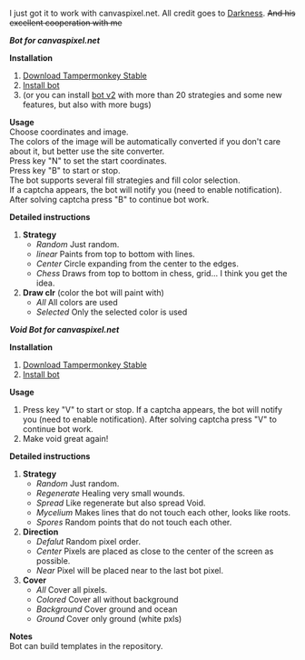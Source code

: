 I just got it to work with canvaspixel.net. All credit goes to [Darkness](https://github.com/TouchedByDarkness). ~~And his excellent cooperation with me~~

***Bot for canvaspixel.net***

**Installation**<br/>
1. [Download Tampermonkey Stable](https://www.tampermonkey.net)
2. [Install bot](https://raw.githubusercontent.com/p2wisabadidea/canvaspixel-bot/main/stuff/ppf_bot/initer.user.js)
3. (or you can install [bot v2](https://raw.githubusercontent.com/p2wisabadidea/canvaspixel-bot/main/stuff/ppf_bot_2/initer.user.js) with more than 20 strategies and some new features, but also with more bugs)

**Usage**<br/>
  Choose coordinates and image.<br/>
  The colors of the image will be automatically converted if you don't care about it, but better use the site converter.<br/>
  Press key "N" to set the start coordinates.<br/>
  Press key "B" to start or stop.<br/>
  The bot supports several fill strategies and fill color selection.<br/>
  If a captcha appears, the bot will notify you (need to enable notification).<br/>
  After solving captcha press "B" to continue bot work.

**Detailed instructions**<br/>
1. **Strategy**
   * *Random*
      Just random.
   * *linear*
      Paints from top to bottom with lines.
   * *Center*
      Circle expanding from the center to the edges.
   * *Chess*
      Draws from top to bottom in chess, grid... I think you get the idea.
1. **Draw clr** (color the bot will paint with)
   * *All*
      All colors are used
   * *Selected*
      Only the selected color is used



***Void Bot for canvaspixel.net***

**Installation**<br/>
1. [Download Tampermonkey Stable](https://www.tampermonkey.net)
2. [Install bot](https://raw.githubusercontent.com/p2wisabadidea/canvaspixel-bot/main/stuff/ppf_void_bot/initer.user.js)

**Usage**<br/>
1. Press key "V" to start or stop.
   If a captcha appears, the bot will notify you (need to enable notification).
   After solving captcha press "V" to continue bot work.
2. Make void great again!

**Detailed instructions**<br/>
1. **Strategy**
   * *Random*
      Just random.
   * *Regenerate*
      Healing very small wounds.
   * *Spread*
      Like regenerate but also spread Void.
   * *Mycelium*
      Makes lines that do not touch each other, looks like roots.
   * *Spores*
      Random points that do not touch each other.
2. **Direction**
   * *Defalut*
      Random pixel order.
   * *Center*
      Pixels are placed as close to the center of the screen as possible.
   * *Near*
      Pixel will be placed near to the last bot pixel.
3. **Cover**
   * *All*
      Cover all pixels.
   * *Colored*
      Cover all without background
   * *Background*
      Cover ground and ocean
   * *Ground*
      Cover only ground (white pxls)
      
**Notes**<br/>
Bot can build templates in the repository.
